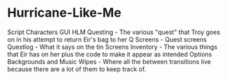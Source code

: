 # Hurricane-Like-Me

Script
Characters
GUI
HLM Questing - The various "quest" that Troy goes on in his attempt to return Eir's bag to her
Q Screens - Quest screens
Questlog - What it says on the tin
Screens
Inventory - The various things that Eir has on her plus the code to make it appear as intended
Options
Backgrounds and Music
Wipes - Where all the between transitions live because there are a lot of them to keep track of. 